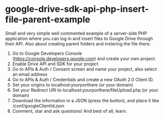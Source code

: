 google-drive-sdk-api-php-insert-file-parent-example
=========================================

Small and very simple well commented example of a server-side PHP application where you can log in and insert files to Google Drive through their API. Also about creating parent folders and instering the file there.

1. Go to Google Developers Console (https://console.developers.google.com) and create your own project.
2. Enable Drive API and SDK for your project
3. Go to APIs & Auth / Consent screen and name your project, also select an email address
4. Go to APIs & Auth / Credentials and create a new OAuth 2.0 Client ID.
5. Set your origins to localhost:yourporthere (or your domain)
6. Set your Redirect URI to localhost:yourporthere/fileUpload.php (or your domain)
7. Download the information in a JSON (press the button), and place it like <document root>/conf/googleClientId.json
8. Comment, star and ask questions! And best of all, learn.
